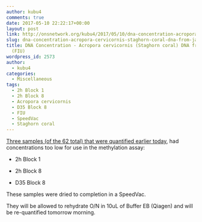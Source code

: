 ```yaml
---
author: kubu4
comments: true
date: 2017-05-10 22:22:17+00:00
layout: post
link: http://onsnetwork.org/kubu4/2017/05/10/dna-concentration-acropora-cervicornis-staghorn-coral-dna-from-javier-casariego-fiu/
slug: dna-concentration-acropora-cervicornis-staghorn-coral-dna-from-javier-casariego-fiu
title: DNA Concentration - Acropora cervicornis (Staghorn coral) DNA from Javier Casariego
  (FIU)
wordpress_id: 2573
author:
  - kubu4
categories:
  - Miscellaneous
tags:
  - 2h Block 1
  - 2h Block 8
  - Acropora cervicornis
  - D35 Block 8
  - FIU
  - SpeedVac
  - Staghorn coral
---
```


[Three samples (of the 62 total) that were quantified earlier today](http://onsnetwork.org/kubu4/2017/05/10/dna-quantification-acropora-cervicornis-staghorn-coral-dna-from-javier-casariego-fiu/), had concentrations too low for use in the methylation assay:




    
  * 2h Block 1

    
  * 2h Block 8

    
  * D35 Block 8



These samples were dried to completion in a SpeedVac.

They will be allowed to rehydrate O/N in 10uL of Buffer EB (Qiagen) and will be re-quantified tomorrow morning.
